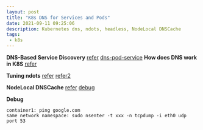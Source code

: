 ```yaml
---
layout: post
title: "K8s DNS for Services and Pods"
date: 2021-09-11 09:25:06
description: Kubernetes dns, ndots, headless, NodeLocal DNSCache
tags:
 - k8s
---
```


**DNS-Based Service Discovery**
[refer](https://github.com/kubernetes/dns/blob/master/docs/specification.md)
[dns-pod-service](https://kubernetes.io/docs/concepts/services-networking/dns-pod-service/)
**How does DNS work in K8S**
[refer](https://medium.com/kubernetes-tutorials/kubernetes-dns-for-services-and-pods-664804211501)

**Tuning ndots**
[refer](https://pracucci.com/kubernetes-dns-resolution-ndots-options-and-why-it-may-affect-application-performances.html)
[refer2](https://ieevee.com/tech/2019/06/22/ndots.html)

**NodeLocal DNSCache**
[refer](https://kubernetes.io/docs/tasks/administer-cluster/nodelocaldns/)
[debug](https://povilasv.me/kubernetes-node-local-dns-cache/)

**Debug**
```
container1: ping google.com
same network namespace: sudo nsenter -t xxx -n tcpdump -i eth0 udp port 53
```

